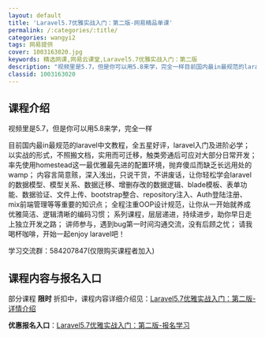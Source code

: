 ```yaml
---
layout: default
title: 'Laravel5.7优雅实战入门：第二版-网易精品单课'
permalink: /:categories/:title/
categories: wangyi2
tags: 网易提供
cover: 1003163020.jpg
keywords: 精选网课,网易云课堂,Laravel5.7优雅实战入门：第二版
description: "视频里是5.7，但是你可以用5.8来学，完全一样目前国内最in最规范的laravel中文教程，全五星好评，laravel入门及进阶必学；以实战的形式，不照搬文档，实用而可迁移，触类旁通后可应"
classid: 1003163020
---
```


## 课程介绍

视频里是5.7，但是你可以用5.8来学，完全一样

目前国内最in最规范的laravel中文教程，全五星好评，laravel入门及进阶必学；
以实战的形式，不照搬文档，实用而可迁移，触类旁通后可应对大部分日常开发；
率先使用homestead这一最优雅最先进的配置环境，抛弃傻瓜而缺乏长远用处的wamp；
内容言简意赅，深入浅出，只说干货，不讲废话，让你轻松学会laravel的数据模型、模型关系、数据迁移、增删存改的数据逻辑、blade模板、表单功能、数据验证、文件上传、bootstrap整合、repository注入、Auth登陆注册、mix前端管理等等重要的知识点；
全程注重OOP设计规范，让你从一开始就养成优雅简洁、逻辑清晰的编码习惯；
系列课程，层层递进，持续进步，助你早日走上独立开发之路；
讲师参与，遇到bug第一时间沟通交流，没有后顾之忧；
请我喝杯咖啡，开始一起enjoy laravel吧！

学习交流群：584207847(仅限购买课程者加入)

## 课程内容与报名入口

部分课程 **限时** 折扣中，课程内容详细介绍见：[Laravel5.7优雅实战入门：第二版-详情介绍](https://study.163.com/course/introduction/1003163020.htm?share=1&shareId=1025206652&utm_campaign=share&utm_medium=iphoneShare&utm_source=&utm_u=1025206652)

**优惠报名入口**：[Laravel5.7优雅实战入门：第二版-报名学习](https://study.163.com/course/introduction/1003163020.htm?share=1&shareId=1025206652&utm_campaign=share&utm_medium=iphoneShare&utm_source=&utm_u=1025206652)


